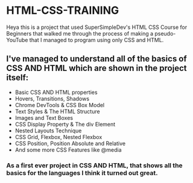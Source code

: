 # HTML-CSS-TRAINING

Heya this is a project that used SuperSimpleDev's HTML CSS Course for Beginners that walked me through the process of making a pseudo-YouTube that I managed to program using only CSS and HTML.

## I've managed to understand all of the basics of CSS AND HTML which are shown in the project itself:

- Basic CSS AND HTML properties
- Hovers, Transitions, Shadows
- Chrome DevTools & CSS Box Model
- Text Styles & The HTML Structure
- Images and Text Boxes
- CSS Display Property & The div Element
- Nested Layouts Technique
- CSS Grid, Flexbox, Nested Flexbox
- CSS Position, Position Absolute and Relative
- And some more CSS Features like @media

### As a first ever project in CSS AND HTML, that shows all the basics for the languages I think it turned out great.
